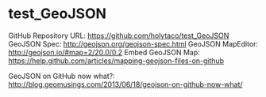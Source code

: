 test_GeoJSON
============

GitHub Repository URL:	https://github.com/holytaco/test_GeoJSON
GeoJSON Spec:			http://geojson.org/geojson-spec.html
GeoJSON MapEditor:		http://geojson.io/#map=2/20.0/0.2
Embed GeoJSON Map:		https://help.github.com/articles/mapping-geojson-files-on-github

GeoJSON on GitHub now what?:		
http://blog.geomusings.com/2013/06/18/geojson-on-github-now-what/
